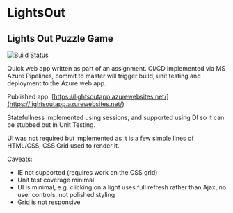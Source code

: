 # LightsOut
## Lights Out Puzzle Game

[![Build Status](https://dev.azure.com/hibbardsimon/hibbardsimon/_apis/build/status/shibbard.LightsOut?branchName=master)](https://dev.azure.com/hibbardsimon/hibbardsimon/_build/latest?definitionId=1&branchName=master)

Quick web app written as part of an assignment. CI/CD implemented via MS Azure Pipelines, commit to master will trigger build, unit testing and deployment to the Azure web app.

Published app: [https://lightsoutapp.azurewebsites.net/](https://lightsoutapp.azurewebsites.net/)

Statefullness implemented using sessions, and supported using DI so it can be stubbed out in Unit Testing.

UI was not required but implemented as it is a few simple lines of HTML/CSS, CSS Grid used to render it.

Caveats:
- IE not supported (requires work on the CSS grid)
- Unit test coverage minimal
- UI is minimal, e.g. clicking on a light uses full refresh rather than Ajax, no user controls, not polished styling
- Grid is not responsive

